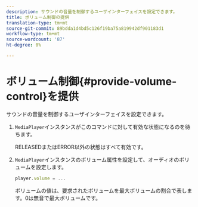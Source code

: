 ```yaml
---
description: サウンドの音量を制御するユーザインターフェイスを設定できます。
title: ボリューム制御の提供
translation-type: tm+mt
source-git-commit: 89bdda1d4bd5c126f19ba75a819942df901183d1
workflow-type: tm+mt
source-wordcount: '87'
ht-degree: 0%

---
```



# ボリューム制御{#provide-volume-control}を提供

サウンドの音量を制御するユーザインターフェイスを設定できます。

1. `MediaPlayer`インスタンスがこのコマンドに対して有効な状態になるのを待ちます。

   RELEASEDまたはERROR以外の状態はすべて有効です。
1. `MediaPlayer`インスタンスのボリューム属性を設定して、オーディオのボリュームを設定します。

   ```js
   player.volume = ...
   ```

   ボリュームの値は、要求されたボリュームを最大ボリュームの割合で表します。0は無音で最大ボリュームです。

